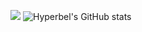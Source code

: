 ![](https://streak-stats.demolab.com/?user=hyperbel?theme=tokyonight)
![Hyperbel's GitHub stats](https://github-readme-stats.vercel.app/api?username=hyperbel&show_icons=true&theme=tokyonight)
